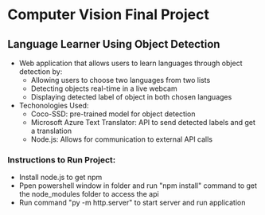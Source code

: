 # Computer Vision Final Project
## Language Learner Using Object Detection
- Web application that allows users to learn languages through object detection by:
  - Allowing users to choose two languages from two lists
  - Detecting objects real-time in a live webcam
  - Displaying detected label of object in both chosen languages
- Techonologies Used:
  - Coco-SSD: pre-trained model for object detection
  - Microsoft Azure Text Translator: API to send detected labels and get a translation
  - Node.js: Allows for communication to external API calls

### Instructions to Run Project:
- Install node.js to get npm
- Ppen powershell window in folder and run "npm install" command to get the node_modules folder to access the api
- Run command "py -m http.server" to start server and run application
